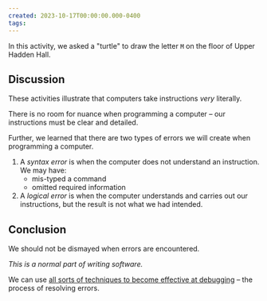 ```yaml
---
created: 2023-10-17T00:00:00.000-0400
tags:
---
```

In this activity, we asked a "turtle" to draw the letter `M` on the floor of Upper Hadden Hall.

## Discussion

These activities illustrate that computers take instructions *very* literally.

There is no room for nuance when programming a computer – our instructions must be clear and detailed.

Further, we learned that there are two types of errors we will create when programming a computer.

1. A *syntax error* is when the computer does not understand an instruction. We may have:
	- mis-typed a command
	- omitted required information
2. A *logical error* is when the computer understands and carries out our instructions, but the result is not what we had intended.
## Conclusion

We should not be dismayed when errors are encountered.

*This is a normal part of writing software.*

We can use [all sorts of techniques to become effective at debugging](https://wizardzines.com/zines/debugging-guide/) – the process of resolving errors.